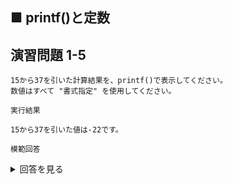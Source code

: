 
## ■ printf()と定数

## 演習問題 1-5

```
15から37を引いた計算結果を、printf()で表示してください。
数値はすべて "書式指定" を使用してください。
```

`実行結果`

```
15から37を引いた値は-22です。
```

`模範回答`
<details>
<summary>回答を見る</summary>

```c
#include <stdio.h>

main()
{
    printf("%dから%dを引いた値は%dです。\n", 15, 37, 15-37);
}
```
</details>
